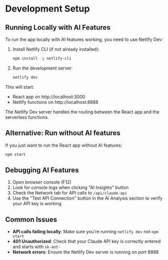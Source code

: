 # Development Setup

## Running Locally with AI Features

To run the app locally with AI features working, you need to use Netlify Dev:

1. Install Netlify CLI (if not already installed):
   ```bash
   npm install -g netlify-cli
   ```

2. Run the development server:
   ```bash
   netlify dev
   ```

This will start:
- React app on http://localhost:3000
- Netlify functions on http://localhost:8888

The Netlify Dev server handles the routing between the React app and the serverless functions.

## Alternative: Run without AI features

If you just want to run the React app without AI features:
```bash
npm start
```

## Debugging AI Features

1. Open browser console (F12)
2. Look for console logs when clicking "AI Insights" button
3. Check the Network tab for API calls to `/api/claude-api`
4. Use the "Test API Connection" button in the AI Analysis section to verify your API key is working

## Common Issues

- **API calls failing locally**: Make sure you're running `netlify dev` not `npm start`
- **401 Unauthorized**: Check that your Claude API key is correctly entered and starts with `sk-ant-`
- **Network errors**: Ensure the Netlify Dev server is running on port 8888
